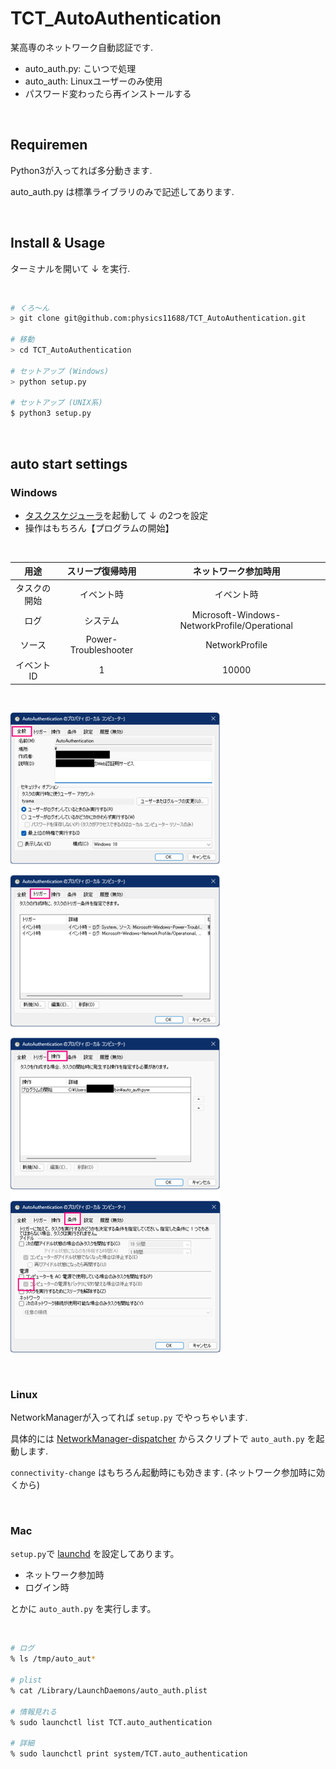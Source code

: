 # TCT_AutoAuthentication
某高専のネットワーク自動認証です.

- auto_auth.py: こいつで処理
- auto_auth: Linuxユーザーのみ使用
- パスワード変わったら再インストールする

<br>

## Requiremen
Python3が入ってれば多分動きます.

auto_auth.py は標準ライブラリのみで記述してあります.

<br>

## Install & Usage

ターミナルを開いて ↓ を実行.

<br>

```bash
# くろ～ん
> git clone git@github.com:physics11688/TCT_AutoAuthentication.git

# 移動
> cd TCT_AutoAuthentication

# セットアップ (Windows)
> python setup.py

# セットアップ (UNIX系)
$ python3 setup.py
```

<br>

## auto start settings
### Windows

- [タスクスケジューラ](https://jm1xtk.com/cnt/109_task/index.php)を起動して ↓ の2つを設定
- 操作はもちろん【プログラムの開始】

<br>

|     用途     |   スリープ復帰時用   |             ネットワーク参加時用             |
| :----------: | :------------------: | :------------------------------------------: |
| タスクの開始 |      イベント時      |                  イベント時                  |
|     ログ     |       システム       | Microsoft-Windows-NetworkProfile/Operational |
|    ソース    | Power-Troubleshooter |                NetworkProfile                |
|  イベントID  |          1           |                    10000                     |

<br>

![schtasks](./schtasks.svg)

<br>

### Linux
NetworkManagerが入ってれば `setup.py` でやっちゃいます.

具体的には [NetworkManager-dispatcher](https://man.archlinux.org/man/NetworkManager-dispatcher.8.en) からスクリプトで `auto_auth.py` を起動します.

`connectivity-change` はもちろん起動時にも効きます.
(ネットワーク参加時に効くから)


<br>

### Mac
`setup.py`で [launchd](https://www.launchd.info/) を設定してあります。

- ネットワーク参加時
- ログイン時

とかに `auto_auth.py` を実行します。

<br>

```bash
# ログ
% ls /tmp/auto_aut*

# plist
% cat /Library/LaunchDaemons/auto_auth.plist

# 情報見れる
% sudo launchctl list TCT.auto_authentication 

# 詳細
% sudo launchctl print system/TCT.auto_authentication
```
